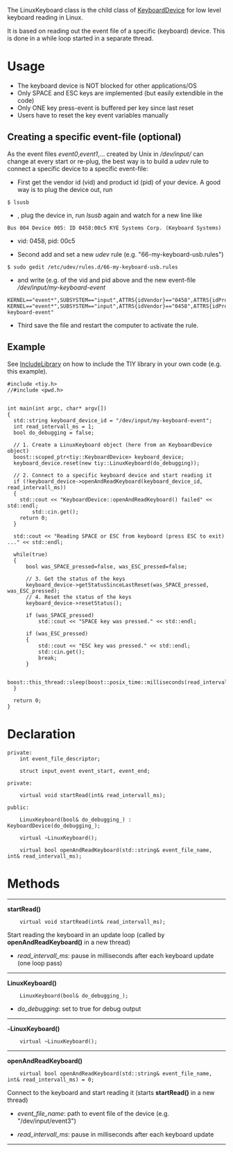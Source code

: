 The LinuxKeyboard class is the child class of [KeyboardDevice](ClassKeyboardDevice.md) for low level keyboard reading in Linux.

It is based on reading out the event file of a specific (keyboard) device. This is done in a while loop started in a separate thread.

# Usage #

  * The keyboard device is NOT blocked for other applications/OS
  * Only SPACE and ESC keys are implemented (but easily extendible in the code)
  * Only ONE key press-event is buffered per key since last reset
  * Users have to reset the key event variables manually

## Creating a specific event-file (optional) ##
As the event files _event0_,_event1_,... created by Unix in _/dev/input/_ can change at every start or re-plug, the best way is to build a _udev_ rule to connect a specific device to a specific event-file:

  * First get the vendor id (vid) and product id (pid) of your device. A good way is to plug the device out, run
```
$ lsusb
```
  * , plug the device in, run _lsusb_ again and watch for a new line like
```
Bus 004 Device 005: ID 0458:00c5 KYE Systems Corp. (Keyboard Systems)
```
  * vid: 0458, pid: 00c5

  * Second add and set a new _udev_ rule (e.g. "66-my-keyboard-usb.rules")
```
$ sudo gedit /etc/udev/rules.d/66-my-keyboard-usb.rules
```
  * and write (e.g. of the vid and pid above and the new event-file _/dev/input/my-keyboard-event_
```
KERNEL=="event*",SUBSYSTEM=="input",ATTRS{idVendor}=="0458",ATTRS{idProduct}=="00c5",MODE="0644"
KERNEL=="event*",SUBSYSTEM=="input",ATTRS{idVendor}=="0458",ATTRS{idProduct}=="00c5",SYMLINK+="input/my-keyboard-event"
```

  * Third save the file and restart the computer to activate the rule.

## Example ##

See [IncludeLibrary](IncludeLibrary.md) on how to include the TIY library in your own code (e.g. this example).

```
#include <tiy.h>
//#include <pwd.h>
 

int main(int argc, char* argv[])
{
  std::string keyboard_device_id = "/dev/input/my-keyboard-event";
  int read_intervall_ms = 1;  
  bool do_debugging = false;

  // 1. Create a LinuxKeyboard object (here from an KeyboardDevice object)
  boost::scoped_ptr<tiy::KeyboardDevice> keyboard_device;
  keyboard_device.reset(new tiy::LinuxKeyboard(do_debugging));

  // 2. Connect to a specific keyboard device and start reading it
  if (!keyboard_device->openAndReadKeyboard(keyboard_device_id, read_intervall_ms))
  {
	std::cout << "KeyboardDevice::openAndReadKeyboard() failed" << std::endl;
        std::cin.get();
	return 0;
  }
 
  std::cout << "Reading SPACE or ESC from keyboard (press ESC to exit) ..." << std::endl;

  while(true)
  {
      bool was_SPACE_pressed=false, was_ESC_pressed=false;

      // 3. Get the status of the keys
      keyboard_device->getStatusSinceLastReset(was_SPACE_pressed, was_ESC_pressed);
      // 4. Reset the status of the keys
      keyboard_device->resetStatus();

      if (was_SPACE_pressed)
          std::cout << "SPACE key was pressed." << std::endl;				

      if (was_ESC_pressed)
      {
          std::cout << "ESC key was pressed." << std::endl;
    	  std::cin.get();
    	  break;
      }

      boost::this_thread::sleep(boost::posix_time::milliseconds(read_intervall_ms/2));
  }

  return 0;
}

```

# Declaration #

```
private:
	int event_file_descriptor;

	struct input_event event_start, event_end;

private:

	virtual void startRead(int& read_intervall_ms);

public:

	LinuxKeyboard(bool& do_debugging_) : KeyboardDevice(do_debugging_);

	virtual ~LinuxKeyboard();

	virtual bool openAndReadKeyboard(std::string& event_file_name, int& read_intervall_ms);
```

# Methods #

---

**startRead()**
```
	virtual void startRead(int& read_intervall_ms);
```
Start reading the keyboard in an update loop (called by **openAndReadKeyboard()** in a new thread)
  * _read_intervall_ms_: pause in milliseconds after each keyboard update (one loop pass)

---

**LinuxKeyboard()**
```
	LinuxKeyboard(bool& do_debugging_);
```
  * _do_debugging_: set to true for debug output

---

**`~`LinuxKeyboard()**
```
	virtual ~LinuxKeyboard();
```

---

**openAndReadKeyboard()**
```
	virtual bool openAndReadKeyboard(std::string& event_file_name, int& read_intervall_ms) = 0;
```
Connect to the keyboard and start reading it (starts **startRead()** in a new thread)
  * _event_file_name_: path to event file of the device (e.g. "/dev/input/event3")

  * _read_intervall_ms_: pause in milliseconds after each keyboard update

---

